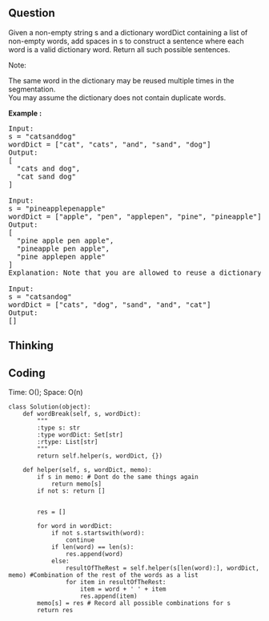 ## Question
Given a non-empty string s and a dictionary wordDict containing a list of non-empty words, add spaces in s to construct a sentence where each word is a valid dictionary word. Return all such possible sentences.<br>

Note:<br>

The same word in the dictionary may be reused multiple times in the segmentation.<br>
You may assume the dictionary does not contain duplicate words.<br>

**Example :**   
<pre>
Input:
s = "catsanddog"
wordDict = ["cat", "cats", "and", "sand", "dog"]
Output:
[
  "cats and dog",
  "cat sand dog"
]

Input:
s = "pineapplepenapple"
wordDict = ["apple", "pen", "applepen", "pine", "pineapple"]
Output:
[
  "pine apple pen apple",
  "pineapple pen apple",
  "pine applepen apple"
]
Explanation: Note that you are allowed to reuse a dictionary word.

Input:
s = "catsandog"
wordDict = ["cats", "dog", "sand", "and", "cat"]
Output:
[]
</pre>

## Thinking


## Coding
Time: O();
Space: O(n)
```python3
class Solution(object):
    def wordBreak(self, s, wordDict):
        """
        :type s: str
        :type wordDict: Set[str]
        :rtype: List[str]
        """
        return self.helper(s, wordDict, {})

    def helper(self, s, wordDict, memo):
        if s in memo: # Dont do the same things again
            return memo[s]
        if not s: return []
        
        
        res = [] 
        
        for word in wordDict:
            if not s.startswith(word):
                continue
            if len(word) == len(s): 
                res.append(word)
            else:
                resultOfTheRest = self.helper(s[len(word):], wordDict, memo) #Combination of the rest of the words as a list
                for item in resultOfTheRest:
                    item = word + ' ' + item
                    res.append(item)
        memo[s] = res # Record all possible combinations for s
        return res
```

